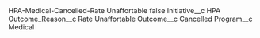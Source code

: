 <?xml version="1.0" encoding="UTF-8"?>
<CustomMetadata xmlns="http://soap.sforce.com/2006/04/metadata" xmlns:xsi="http://www.w3.org/2001/XMLSchema-instance" xmlns:xsd="http://www.w3.org/2001/XMLSchema">
    <label>HPA-Medical-Cancelled-Rate Unaffortable</label>
    <protected>false</protected>
    <values>
        <field>Initiative__c</field>
        <value xsi:type="xsd:string">HPA</value>
    </values>
    <values>
        <field>Outcome_Reason__c</field>
        <value xsi:type="xsd:string">Rate Unaffortable</value>
    </values>
    <values>
        <field>Outcome__c</field>
        <value xsi:type="xsd:string">Cancelled</value>
    </values>
    <values>
        <field>Program__c</field>
        <value xsi:type="xsd:string">Medical</value>
    </values>
</CustomMetadata>
